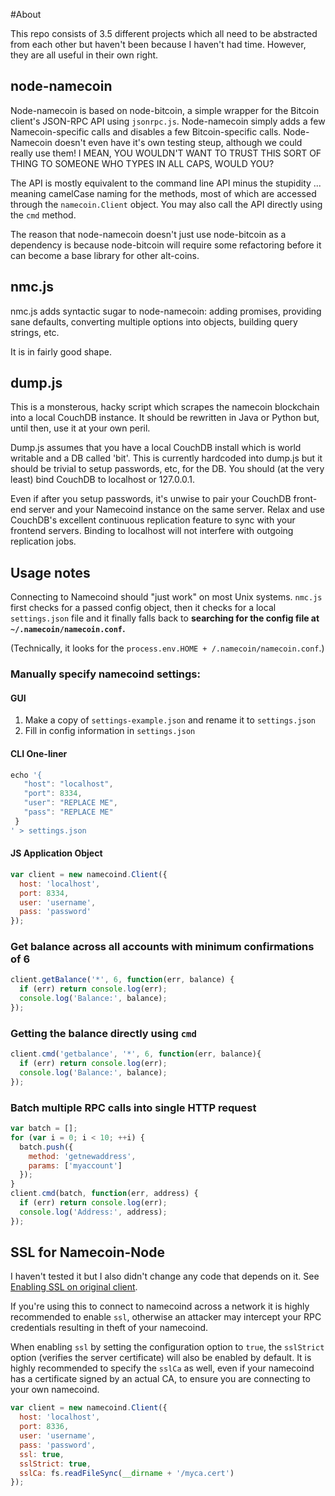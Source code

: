 #About

This repo consists of 3.5 different projects which all need to be abstracted
from each other but haven't been because I haven't had time.  However, they are
all useful in their own right.

## node-namecoin

Node-namecoin is based on node-bitcoin, a simple wrapper for the Bitcoin
client's JSON-RPC API using `jsonrpc.js`. Node-namecoin simply adds a few
Namecoin-specific calls and disables a few Bitcoin-specific calls. Node-Namecoin
doesn't even have it's own testing steup, although we could really use them!  I
MEAN, YOU WOULDN'T WANT TO TRUST THIS SORT OF THING TO SOMEONE WHO TYPES IN ALL
CAPS, WOULD YOU?

The API is mostly equivalent to the command line API minus the stupidity ...
meaning camelCase naming for the methods, most of which are accessed through the
`namecoin.Client` object. You may also call the API directly using the `cmd`
method.

The reason that node-namecoin doesn't just use node-bitcoin as a dependency is
because node-bitcoin will require some refactoring before it can become a base
library for other alt-coins.

## nmc.js

nmc.js adds syntactic sugar to node-namecoin: adding promises, providing sane
defaults, converting multiple options into objects, building query strings, etc.

It is in fairly good shape.

## dump.js

This is a monsterous, hacky script which scrapes the namecoin blockchain into a
local CouchDB instance.  It should be rewritten in Java or Python but, until
then, use it at your own peril.

Dump.js assumes that you have a local CouchDB install which is world writable
and a DB called 'bit'.  This is currently hardcoded into dump.js but it should
be trivial to setup passwords, etc, for the DB. You should (at the very least)
bind CouchDB to localhost or 127.0.0.1.

Even if after you setup passwords, it's unwise to pair your CouchDB front-end
server and your Namecoind instance on the same server. Relax and use CouchDB's
excellent continuous replication feature to sync with your frontend servers.
Binding to localhost will not interfere with outgoing replication jobs.

## Usage notes

Connecting to Namecoind should "just work" on most Unix systems.  `nmc.js` first
checks for a passed config object, then it checks for a local `settings.json`
file and it finally falls back to __searching for the config file at
`~/.namecoin/namecoin.conf`.__

(Technically, it looks for the `process.env.HOME + /.namecoin/namecoin.conf`.)
### Manually specify namecoind settings:
#### GUI
1. Make a copy of `settings-example.json` and rename it to `settings.json`
2. Fill in config information in `settings.json`

#### CLI One-liner

```js
echo '{
   "host": "localhost",
   "port": 8334,
   "user": "REPLACE ME",
   "pass": "REPLACE ME"
 }
' > settings.json
```

#### JS Application Object

```js
var client = new namecoind.Client({
  host: 'localhost',
  port: 8334,
  user: 'username',
  pass: 'password'
});
```

### Get balance across all accounts with minimum confirmations of 6

```js
client.getBalance('*', 6, function(err, balance) {
  if (err) return console.log(err);
  console.log('Balance:', balance);
});
```
### Getting the balance directly using `cmd`

```js
client.cmd('getbalance', '*', 6, function(err, balance){
  if (err) return console.log(err);
  console.log('Balance:', balance);
});
```

### Batch multiple RPC calls into single HTTP request

```js
var batch = [];
for (var i = 0; i < 10; ++i) {
  batch.push({
    method: 'getnewaddress',
    params: ['myaccount']
  });
}
client.cmd(batch, function(err, address) {
  if (err) return console.log(err);
  console.log('Address:', address);
});
```

## SSL for Namecoin-Node
I haven't tested it but I also didn't change any code that depends on it.
See [Enabling SSL on original client](https://en.bitcoin.it/wiki/Enabling_SSL_on_original_client_daemon).

If you're using this to connect to namecoind across a network it is highly
recommended to enable `ssl`, otherwise an attacker may intercept your RPC credentials
resulting in theft of your namecoind.

When enabling `ssl` by setting the configuration option to `true`, the `sslStrict`
option (verifies the server certificate) will also be enabled by default. It is 
highly recommended to specify the `sslCa` as well, even if your namecoind has
a certificate signed by an actual CA, to ensure you are connecting
to your own namecoind.

```js
var client = new namecoind.Client({
  host: 'localhost',
  port: 8336,
  user: 'username',
  pass: 'password',
  ssl: true,
  sslStrict: true,
  sslCa: fs.readFileSync(__dirname + '/myca.cert')
});
```